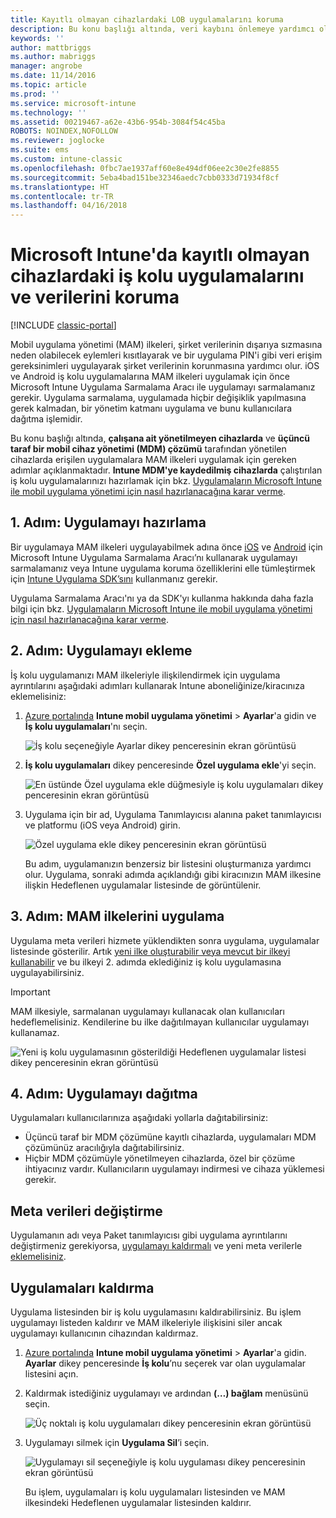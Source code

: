 ```yaml
---
title: Kayıtlı olmayan cihazlardaki LOB uygulamalarını koruma
description: Bu konu başlığı altında, veri kaybını önlemeye yardımcı olabilecek mobil uygulama yönetimi ilkelerini uygulayabilmek için özel iş kolu uygulamalarınızı nasıl hazırlayacağınız açıklanmaktadır.
keywords: ''
author: mattbriggs
ms.author: mabriggs
manager: angrobe
ms.date: 11/14/2016
ms.topic: article
ms.prod: ''
ms.service: microsoft-intune
ms.technology: ''
ms.assetid: 00219467-a62e-43b6-954b-3084f54c45ba
ROBOTS: NOINDEX,NOFOLLOW
ms.reviewer: joglocke
ms.suite: ems
ms.custom: intune-classic
ms.openlocfilehash: 0fbc7ae1937aff60e8e494df06ee2c30e2fe8855
ms.sourcegitcommit: 5eba4bad151be32346aedc7cbb0333d71934f8cf
ms.translationtype: HT
ms.contentlocale: tr-TR
ms.lasthandoff: 04/16/2018
---
```

# <a name="protect-line-of-business-apps-and-data-on-devices-that-are-not-enrolled-in-microsoft-intune"></a>Microsoft Intune'da kayıtlı olmayan cihazlardaki iş kolu uygulamalarını ve verilerini koruma

[!INCLUDE [classic-portal](../includes/classic-portal.md)]

Mobil uygulama yönetimi (MAM) ilkeleri, şirket verilerinin dışarıya sızmasına neden olabilecek eylemleri kısıtlayarak ve bir uygulama PIN'i gibi veri erişim gereksinimleri uygulayarak şirket verilerinin korunmasına yardımcı olur. iOS ve Android iş kolu uygulamalarına MAM ilkeleri uygulamak için önce Microsoft Intune Uygulama Sarmalama Aracı ile uygulamayı sarmalamanız gerekir. Uygulama sarmalama, uygulamada hiçbir değişiklik yapılmasına gerek kalmadan, bir yönetim katmanı uygulama ve bunu kullanıcılara dağıtma işlemidir.  

Bu konu başlığı altında, **çalışana ait yönetilmeyen cihazlarda** ve **üçüncü taraf bir mobil cihaz yönetimi (MDM) çözümü** tarafından yönetilen cihazlarda erişilen uygulamalara MAM ilkeleri uygulamak için gereken adımlar açıklanmaktadır.  **Intune MDM'ye kaydedilmiş cihazlarda** çalıştırılan iş kolu uygulamalarınızı hazırlamak için bkz. [Uygulamaların Microsoft Intune ile mobil uygulama yönetimi için nasıl hazırlanacağına karar verme](/intune/apps-prepare-mobile-application-management).


##  <a name="step-1-prepare-the-app"></a>1. Adım: Uygulamayı hazırlama

Bir uygulamaya MAM ilkeleri uygulayabilmek adına önce [iOS](/intune/app-wrapper-prepare-ios) ve [Android](/intune/app-wrapper-prepare-android) için Microsoft Intune Uygulama Sarmalama Aracı’nı kullanarak uygulamayı sarmalamanız veya Intune uygulama koruma özelliklerini elle tümleştirmek için [Intune Uygulama SDK’sını](/intune/app-sdk) kullanmanız gerekir.

Uygulama Sarmalama Aracı'nı ya da SDK'yı kullanma hakkında daha fazla bilgi için bkz. [Uygulamaların Microsoft Intune ile mobil uygulama yönetimi için nasıl hazırlanacağına karar verme](/intune/apps-prepare-mobile-application-management).

## <a name="step-2-add-the-app"></a>2. Adım: Uygulamayı ekleme

İş kolu uygulamanızı MAM ilkeleriyle ilişkilendirmek için uygulama ayrıntılarını aşağıdaki adımları kullanarak Intune aboneliğinize/kiracınıza eklemelisiniz:

1. [Azure portalında](https://portal.azure.com/) **Intune mobil uygulama yönetimi** > **Ayarlar**'a gidin ve **İş kolu uygulamaları**'nı seçin.

   ![İş kolu seçeneğiyle Ayarlar dikey penceresinin ekran görüntüsü](../media/mam-azure-portal-lob-on-settings.png)

2. **İş kolu uygulamaları** dikey penceresinde **Özel uygulama ekle**'yi seçin.

   ![En üstünde Özel uygulama ekle düğmesiyle iş kolu uygulamaları dikey penceresinin ekran görüntüsü](../media/mam-azure-portal-add-lob-app-action.png)
3. Uygulama için bir ad, Uygulama Tanımlayıcısı alanına paket tanımlayıcısı ve platformu (iOS veya Android) girin.

   ![Özel uygulama ekle dikey penceresinin ekran görüntüsü](../media/mam-azure-portal-add-app-details.png)

   Bu adım, uygulamanızın benzersiz bir listesini oluşturmanıza yardımcı olur. Uygulama, sonraki adımda açıklandığı gibi kiracınızın MAM ilkesine ilişkin Hedeflenen uygulamalar listesinde de görüntülenir.

## <a name="step-3-apply-mam-policies"></a>3. Adım: MAM ilkelerini uygulama
Uygulama meta verileri hizmete yüklendikten sonra uygulama, uygulamalar listesinde gösterilir. Artık [yeni ilke oluşturabilir veya mevcut bir ilkeyi kullanabilir](create-and-deploy-mobile-app-management-policies-with-microsoft-intune.md) ve bu ilkeyi 2. adımda eklediğiniz iş kolu uygulamasına uygulayabilirsiniz.

>[!IMPORTANT]
>MAM ilkesiyle, sarmalanan uygulamayı kullanacak olan kullanıcıları hedeflemelisiniz.  Kendilerine bu ilke dağıtılmayan kullanıcılar uygulamayı kullanamaz.


  ![Yeni iş kolu uygulamasının gösterildiği Hedeflenen uygulamalar listesi dikey penceresinin ekran görüntüsü](../media/mam-azure-portal-lob-on-targeted-app-list.png)
## <a name="step-4-distribute-the-app"></a>4. Adım: Uygulamayı dağıtma
Uygulamaları kullanıcılarınıza aşağıdaki yollarla dağıtabilirsiniz:
* Üçüncü taraf bir MDM çözümüne kayıtlı cihazlarda, uygulamaları MDM çözümünüz aracılığıyla dağıtabilirsiniz.
* Hiçbir MDM çözümüyle yönetilmeyen cihazlarda, özel bir çözüme ihtiyacınız vardır. Kullanıcıların uygulamayı indirmesi ve cihaza yüklemesi gerekir.

## <a name="change-the-metadata"></a>Meta verileri değiştirme
Uygulamanın adı veya Paket tanımlayıcısı gibi uygulama ayrıntılarını değiştirmeniz gerekiyorsa, [uygulamayı kaldırmalı](#remove-apps) ve yeni meta verilerle [eklemelisiniz](#step-2-add-the-app).

##  <a name="remove-apps"></a>Uygulamaları kaldırma
Uygulama listesinden bir iş kolu uygulamasını kaldırabilirsiniz. Bu işlem uygulamayı listeden kaldırır ve MAM ilkeleriyle ilişkisini siler ancak uygulamayı kullanıcının cihazından kaldırmaz.  

1. [Azure portalında](https://portal.azure.com/) **Intune mobil uygulama yönetimi** > **Ayarlar**'a gidin. **Ayarlar** dikey penceresinde **İş kolu**’nu seçerek var olan uygulamalar listesini açın.  
2. Kaldırmak istediğiniz uygulamayı ve ardından **(…) bağlam** menüsünü seçin.

   ![Üç noktalı iş kolu uygulamaları dikey penceresinin ekran görüntüsü](../media/mam-azure-portal-lob-context-menu.png)
3. Uygulamayı silmek için **Uygulama Sil**’i seçin.

   ![Uygulamayı sil seçeneğiyle iş kolu uygulaması dikey penceresinin ekran görüntüsü](../media/mam-azure-portal-delete-app.png)

   Bu işlem, uygulamaları iş kolu uygulamaları listesinden ve MAM ilkesindeki Hedeflenen uygulamalar listesinden kaldırır.
